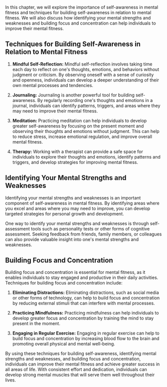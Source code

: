 
In this chapter, we will explore the importance of self-awareness in mental fitness and techniques for building self-awareness in relation to mental fitness. We will also discuss how identifying your mental strengths and weaknesses and building focus and concentration can help individuals to improve their mental fitness.

Techniques for Building Self-Awareness in Relation to Mental Fitness
--------------------------------------------------------------------

1. **Mindful Self-Reflection:** Mindful self-reflection involves taking time each day to reflect on one's thoughts, emotions, and behaviors without judgment or criticism. By observing oneself with a sense of curiosity and openness, individuals can develop a deeper understanding of their own mental processes and tendencies.

2. **Journaling:** Journaling is another powerful tool for building self-awareness. By regularly recording one's thoughts and emotions in a journal, individuals can identify patterns, triggers, and areas where they may need to improve their mental fitness.

3. **Meditation:** Practicing meditation can help individuals to develop greater self-awareness by focusing on the present moment and observing their thoughts and emotions without judgment. This can help to reduce stress, increase emotional regulation, and improve overall mental fitness.

4. **Therapy:** Working with a therapist can provide a safe space for individuals to explore their thoughts and emotions, identify patterns and triggers, and develop strategies for improving mental fitness.

Identifying Your Mental Strengths and Weaknesses
------------------------------------------------

Identifying your mental strengths and weaknesses is an important component of self-awareness in mental fitness. By identifying areas where you excel and areas where you may need to improve, you can develop targeted strategies for personal growth and development.

One way to identify your mental strengths and weaknesses is through self-assessment tools such as personality tests or other forms of cognitive assessment. Seeking feedback from friends, family members, or colleagues can also provide valuable insight into one's mental strengths and weaknesses.

Building Focus and Concentration
--------------------------------

Building focus and concentration is essential for mental fitness, as it enables individuals to stay engaged and productive in their daily activities. Techniques for building focus and concentration include:

1. **Eliminating Distractions:** Eliminating distractions, such as social media or other forms of technology, can help to build focus and concentration by reducing external stimuli that can interfere with mental processes.

2. **Practicing Mindfulness:** Practicing mindfulness can help individuals to develop greater focus and concentration by training the mind to stay present in the moment.

3. **Engaging in Regular Exercise:** Engaging in regular exercise can help to build focus and concentration by increasing blood flow to the brain and promoting overall physical and mental well-being.

By using these techniques for building self-awareness, identifying mental strengths and weaknesses, and building focus and concentration, individuals can improve their mental fitness and achieve greater success in all areas of life. With consistent effort and dedication, individuals can develop strong mental muscles that will serve them well throughout their lives.
